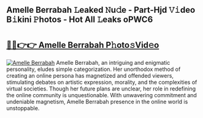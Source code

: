 ## Amelle Berrabah 𝙻eaked 𝙽u𝚍e - Part-Hjd 𝚅𝚒deo B𝚒kini 𝙿hotos - Hot All 𝙻eaks oPWC6

# <h2><a href="http://ld51fw.urlbe.top/?page=Amelle+Berrabah">🔗🔗👉👉 Amelle Berrabah P𝚑oto𝚜Vid𝚎o</a></h2>

[![Amelle Berrabah](https://i.imgur.com/eBuTRDB.gif)](http://ld51fw.urlbe.top/?page=Amelle+Berrabah)
Amelle Berrabah, an intriguing and enigmatic personality, eludes simple categorization. Her unorthodox method of creating an online persona has magnetized and offended viewers, stimulating debates on artistic expression, morality, and the complexities of virtual societies. Though her future plans are unclear, her role in redefining the online community is unquestionable. With unwavering commitment and undeniable magnetism, Amelle Berrabah presence in the online world is unstoppable.
